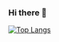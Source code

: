 ### Hi there 👋

[![Top Langs](https://github-readme-stats.vercel.app/api/top-langs/?username=DAASHEO)](https://github.com/DAASHEO/github-readme-stats)

<!--
**DAASHeo/DAASHeo** is a ✨ _special_ ✨ repository because its `README.md` (this file) appears on your GitHub profile.

Here are some ideas to get you started:

- 🔭 I’m currently working on ...
- 🌱 I’m currently learning ...
- 👯 I’m looking to collaborate on ...
- 🤔 I’m looking for help with ...
- 💬 Ask me about ...
- 📫 How to reach me: ...
- 😄 Pronouns: ...
- ⚡ Fun fact: ...
-->
